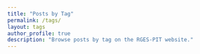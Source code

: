 ```yaml
---
title: "Posts by Tag"
permalink: /tags/
layout: tags
author_profile: true
description: "Browse posts by tag on the RGES-PIT website."
---
```

